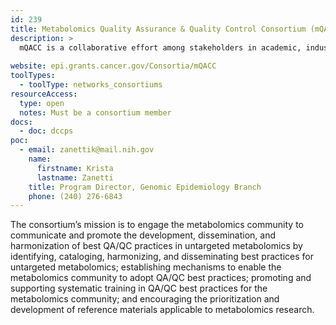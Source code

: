 ```yaml
---
id: 239
title: Metabolomics Quality Assurance & Quality Control Consortium (mQACC)
description: >
  mQACC is a collaborative effort among stakeholders in academic, industry, and government institutions to address key quality assurance (QA) and quality control (QC) issues in the untargeted metabolomics field.
  
website: epi.grants.cancer.gov/Consortia/mQACC
toolTypes:
  - toolType: networks_consortiums
resourceAccess:
  type: open
  notes: Must be a consortium member
docs:
  - doc: dccps
poc:
  - email: zanettik@mail.nih.gov
    name:
      firstname: Krista
      lastname: Zanetti
    title: Program Director, Genomic Epidemiology Branch
    phone: (240) 276-6843
---
```

The consortium’s mission is to engage the metabolomics community to communicate and promote the development, dissemination, and harmonization of best QA/QC practices in untargeted metabolomics by identifying, cataloging, harmonizing, and disseminating best practices for untargeted metabolomics; establishing mechanisms to enable the metabolomics community to adopt QA/QC best practices; promoting and supporting systematic training in QA/QC best practices for the metabolomics community; and encouraging the prioritization and development of reference materials applicable to metabolomics research.